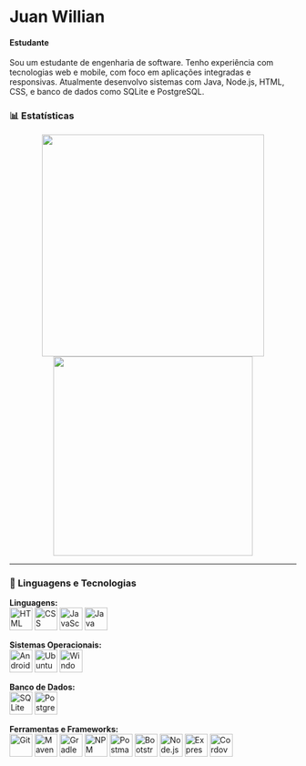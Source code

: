 # Juan Willian  
#### Estudante

Sou um estudante de engenharia de software. Tenho experiência com tecnologias web e mobile, com foco em aplicações integradas e responsivas. Atualmente desenvolvo sistemas com Java, Node.js, HTML, CSS, e banco de dados como SQLite e PostgreSQL.

### 📊 Estatísticas

<p align="center">
  <img
    width="390"
    src="https://github-readme-stats.vercel.app/api?username=JuanWillian&show_icons=true&theme=tokyonight&locale=pt-br" 
  />
  <img
    width="350"
    src="https://github-readme-stats.vercel.app/api/top-langs/?username=JuanWillian&theme=tokyonight&layout=compact&custom_title=Tecnologias&langs_count=9" 
  />
</p>



---

### 🤖 Linguagens e Tecnologias

**Linguagens:**  
<img alt="HTML" title="HTML" width="40px" src="https://cdn.jsdelivr.net/gh/devicons/devicon@latest/icons/html5/html5-original.svg" />
<img alt="CSS" title="CSS" width="40px" src="https://cdn.jsdelivr.net/gh/devicons/devicon@latest/icons/css3/css3-original.svg" />
<img alt="JavaScript" title="JavaScript" width="40px" src="https://cdn.jsdelivr.net/gh/devicons/devicon@latest/icons/javascript/javascript-original.svg" />
<img alt="Java" title="Java" width="40px" src="https://cdn.jsdelivr.net/gh/devicons/devicon@latest/icons/java/java-original.svg" />

**Sistemas Operacionais:**  
<img alt="Android" title="Android" width="40px" src="https://cdn.jsdelivr.net/gh/devicons/devicon@latest/icons/android/android-original.svg" />
<img alt="Ubuntu" title="Ubuntu" width="40px" src="https://cdn.jsdelivr.net/gh/devicons/devicon@latest/devicon.min.css" />
<img alt="Windows" title="Windows" width="40px" src="https://cdn.jsdelivr.net/gh/devicons/devicon@latest/icons/windows11/windows11-original.svg" />

**Banco de Dados:**  
<img alt="SQLite" title="SQLite" width="40px" src="https://cdn.jsdelivr.net/gh/devicons/devicon@latest/icons/sqlite/sqlite-original-wordmark.svg" />
<img alt="PostgreSQL" title="PostgreSQL" width="40px" src="https://cdn.jsdelivr.net/gh/devicons/devicon@latest/icons/postgresql/postgresql-original.svg" />

**Ferramentas e Frameworks:**  
<img alt="Git" title="Git" width="40px" src="https://cdn.jsdelivr.net/gh/devicons/devicon@latest/icons/git/git-original.svg" />
<img alt="Maven" title="Maven" width="40px" src="https://cdn.jsdelivr.net/gh/devicons/devicon@latest/icons/maven/maven-original.svg" />
<img alt="Gradle" title="Gradle" width="40px" src="https://cdn.jsdelivr.net/gh/devicons/devicon@latest/icons/gradle/gradle-original.svg" />
<img alt="NPM" title="NPM" width="40px" src="https://cdn.jsdelivr.net/gh/devicons/devicon@latest/icons/npm/npm-original-wordmark.svg" />
<img alt="Postman" title="Postman" width="40px" src="https://cdn.jsdelivr.net/gh/devicons/devicon@latest/icons/postman/postman-original.svg" />
<img alt="Bootstrap" title="Bootstrap" width="40px" src="https://cdn.jsdelivr.net/gh/devicons/devicon@latest/icons/bootstrap/bootstrap-original.svg" />
<img alt="Node.js" title="Node.js" width="40px" src="https://cdn.jsdelivr.net/gh/devicons/devicon@latest/icons/nodejs/nodejs-original.svg" />
<img alt="Express" title="Express" width="40px" src="https://cdn.jsdelivr.net/gh/devicons/devicon@latest/icons/express/express-original.svg" />
<img alt="Cordova" title="Cordova" width="40px" src="https://www.svgrepo.com/show/353603/cordova.svg" />

